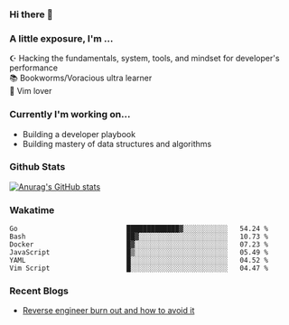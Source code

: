 ### Hi there 👋
### A little exposure, I'm ...

☪ Hacking the fundamentals, system, tools, and mindset for developer's performance <br/>
📚 Bookworms/Voracious ultra learner <br/>
🎠 Vim lover <br/>

<!--
**bitethecode/bitethecode** is a ✨ _special_ ✨ repository because its `README.md` (this file) appears on your GitHub profile.

Here are some ideas to get you started:

- 🔭 I’m currently working on ...
- 🌱 I’m currently learning ...
- 👯 I’m looking to collaborate on ...
- 🤔 I’m looking for help with ...
- 💬 Ask me about ...
- 📫 How to reach me: ...
- 😄 Pronouns: ...
- ⚡ Fun fact: ...
-->

### Currently I'm working on... 
- Building a developer playbook
- Building mastery of data structures and algorithms

### Github Stats
[![Anurag's GitHub stats](https://github-readme-stats.vercel.app/api?username=bitethecode&count_private=true&showing_icons=true)](https://github.com/anuraghazra/github-readme-stats)

### Wakatime
<!--START_SECTION:waka-->

```text
Go                           █████████████▓░░░░░░░░░░░   54.24 %
Bash                         ██▓░░░░░░░░░░░░░░░░░░░░░░   10.73 %
Docker                       █▓░░░░░░░░░░░░░░░░░░░░░░░   07.23 %
JavaScript                   █▒░░░░░░░░░░░░░░░░░░░░░░░   05.49 %
YAML                         █░░░░░░░░░░░░░░░░░░░░░░░░   04.52 %
Vim Script                   █░░░░░░░░░░░░░░░░░░░░░░░░   04.47 %
```

<!--END_SECTION:waka-->

### Recent Blogs
- [Reverse engineer burn out and how to avoid it](https://bitethecode.org/#/articles/reverse-engineer-burnout-and-how-to-avoid-it)
